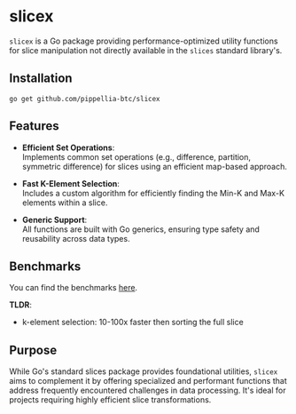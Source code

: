 # slicex

`slicex` is a Go package providing performance-optimized utility functions for slice manipulation not directly available in the `slices` standard library's.

## Installation
```
go get github.com/pippellia-btc/slicex
```

## Features
- **Efficient Set Operations**:   
Implements common set operations (e.g., difference, partition, symmetric difference) for slices using an efficient map-based approach.

- **Fast K-Element Selection**:   
Includes a custom algorithm for efficiently finding the Min-K and Max-K elements within a slice.

- **Generic Support**:   
All functions are built with Go generics, ensuring type safety and reusability across data types.

## Benchmarks

You can find the benchmarks [here](/bench.md).

**TLDR**:
- k-element selection: 10-100x faster then sorting the full slice

## Purpose

While Go's standard slices package provides foundational utilities, `slicex` aims to complement it by offering specialized and performant functions that address frequently encountered challenges in data processing. It's ideal for projects requiring highly efficient slice transformations.
